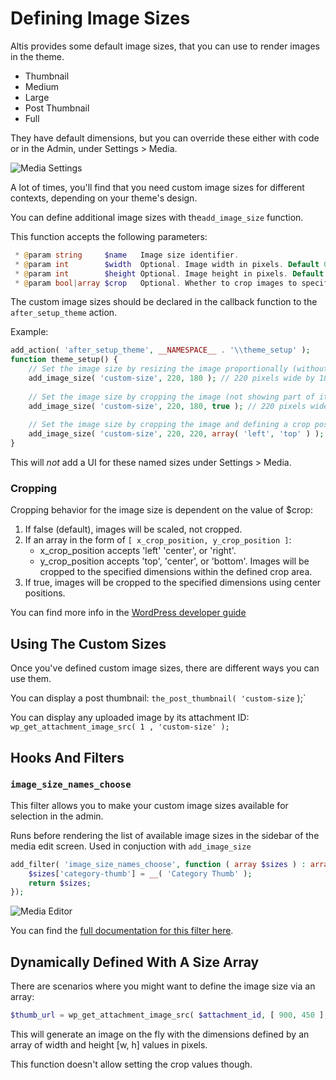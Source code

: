 # Defining Image Sizes

Altis provides some default image sizes, that you can use to render images in the theme.

- Thumbnail
- Medium
- Large
- Post Thumbnail
- Full

They have default dimensions, but you can override these either with code or in the Admin, under Settings > Media.

![Media Settings](https://user-images.githubusercontent.com/30460/67079140-8b846000-f18a-11e9-8387-038b594f19aa.png)

A lot of times, you'll find that you need custom image sizes for different contexts, depending on your theme's design.

You can define additional image sizes with  the`add_image_size` function.

This function accepts the following parameters:

```php
 * @param string     $name   Image size identifier.
 * @param int        $width  Optional. Image width in pixels. Default 0.
 * @param int        $height Optional. Image height in pixels. Default 0.
 * @param bool|array $crop   Optional. Whether to crop images to specified width and height or resize.
```
The custom image sizes should be declared in the callback function to the `after_setup_theme` action.

Example:
```php
add_action( 'after_setup_theme', __NAMESPACE__ . '\\theme_setup' );
function theme_setup() {
	// Set the image size by resizing the image proportionally (without distorting it):
	add_image_size( 'custom-size', 220, 180 ); // 220 pixels wide by 180 pixels tall, soft proportional crop mode
	
	// Set the image size by cropping the image (not showing part of it):
	add_image_size( 'custom-size', 220, 180, true ); // 220 pixels wide by 180 pixels tall, hard crop mode
	
	// Set the image size by cropping the image and defining a crop position:
	add_image_size( 'custom-size', 220, 220, array( 'left', 'top' ) ); // Hard crop left top
}
```

This will *not* add a UI for these named sizes under Settings > Media.

### Cropping

Cropping behavior for the image size is dependent on the value of $crop:
1. If false (default), images will be scaled, not cropped.
2. If an array in the form of `[ x_crop_position, y_crop_position ]`:
    - x_crop_position accepts 'left' 'center', or 'right'.
    - y_crop_position accepts 'top', 'center', or 'bottom'.
    Images will be cropped to the specified dimensions within the defined crop area.
 3. If true, images will be cropped to the specified dimensions using center positions.
 
You can find more info in the [WordPress developer guide](https://developer.wordpress.org/themes/functionality/featured-images-post-thumbnails/#add-custom-featured-image-sizes)

## Using The Custom Sizes

Once you've defined custom image sizes, there are different ways you can use them.

You can display a post thumbnail: `the_post_thumbnail( 'custom-size` );`

You can display any uploaded image by its attachment ID: `wp_get_attachment_image_src( 1 , 'custom-size' );`

## Hooks And Filters

### `image_size_names_choose`

This filter allows you to make your custom image sizes available for selection in the admin.

Runs before rendering the list of available image sizes in the sidebar of the media edit screen. Used in conjuction with `add_image_size` 

```php
add_filter( 'image_size_names_choose', function ( array $sizes ) : array {
	$sizes['category-thumb'] = __( 'Category Thumb' );
	return $sizes;
});
```

![Media Editor](https://user-images.githubusercontent.com/30460/67079152-93dc9b00-f18a-11e9-9797-5075210affad.png)

You can find the [full documentation for this filter here](https://developer.wordpress.org/reference/hooks/image_size_names_choose/).

## Dynamically Defined With A Size Array

There are scenarios where you might want to define the image size via an array:

```php
$thumb_url = wp_get_attachment_image_src( $attachment_id, [ 900, 450 ], true );`
```

This will generate an image on the fly with the dimensions defined by an array of width and height [w, h] values in pixels.

This function doesn't allow setting the crop values though.
